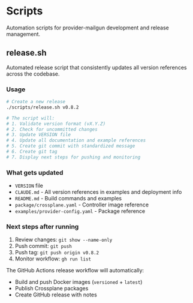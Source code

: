 # Scripts

Automation scripts for provider-mailgun development and release management.

## release.sh

Automated release script that consistently updates all version references across the codebase.

### Usage

```bash
# Create a new release
./scripts/release.sh v0.8.2

# The script will:
# 1. Validate version format (vX.Y.Z)
# 2. Check for uncommitted changes
# 3. Update VERSION file
# 4. Update all documentation and example references
# 5. Create git commit with standardized message
# 6. Create git tag
# 7. Display next steps for pushing and monitoring
```

### What gets updated

- `VERSION` file
- `CLAUDE.md` - All version references in examples and deployment info
- `README.md` - Build commands and examples
- `package/crossplane.yaml` - Controller image reference
- `examples/provider-config.yaml` - Package reference

### Next steps after running

1. Review changes: `git show --name-only`
2. Push commit: `git push`
3. Push tag: `git push origin v0.8.2`
4. Monitor workflow: `gh run list`

The GitHub Actions release workflow will automatically:
- Build and push Docker images (`versioned` + `latest`)
- Publish Crossplane packages
- Create GitHub release with notes
